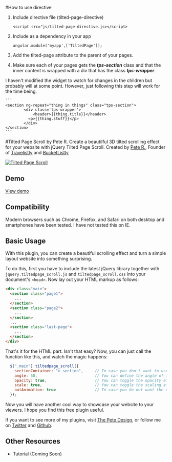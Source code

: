 #How to use directive
1. Include directive file (tilted-page-directive)

    ```
    <script src="js/tilted-page-directive.js></script>
    ```
2. Include as a dependency in your app

    ```
    angular.module('myapp',['TiltedPage']);
    ```
3. Add the tilted-page attribute to the parent of your pages.
4. Make sure each of your pages gets the ***tps-section*** class and that the inner content is wrapped with a div that has the class ***tps-wrapper***. 

  I haven't modified the widget to watch for changes in the children but probably will at some point. However, just following this step will work for the time being.

    ```
    <section ng-repeat="thing in things" class="tps-section">
    		<div class='tps-wrapper'>
    			<header>{{thing.title}}</header>
    		  <p>{{thing.stuff}}</p>
    		</div>
    </section>
    ```

#Tilted Page Scroll by Pete R.
Create a beautilful 3D tilted scrolling effect for your website with jQuery Tilted Page Scroll.
Created by [Pete R.](http://www.thepetedesign.com), Founder of [Travelistly](http://www.Travelistly.com) and [BucketListly](http://www.bucketlistly.com)

[![Tilted Page Scroll](http://www.thepetedesign.com/images/tiltedpage_scroll_image.png "Tilted Page Scroll")](http://www.thepetedesign.com/demos/tiltedpage_scroll_demo.html)

## Demo
[View demo](http://www.thepetedesign.com/demos/tiltedpage_scroll_demo.html)

## Compatibility
Modern browsers such as Chrome, Firefox, and Safari on both desktop and smartphones have been tested. I have not tested this on IE.

## Basic Usage

With this plugin, you can create a beautiful scrolling effect and turn a simple layout website into something surprising. 

To do this, first you have to include the latest jQuery library together with `jquery.tiltedpage_scroll.js` and `tiltedpage_scroll.css` into your document's `<head>`. Now lay out your HTML markup as follows:


````html
<div class="main">
  <section class="page1">
    ...
  </section>
  <section class="page2">
    ...
  </section>
  ...
  <section class="last-page">
    ...
  </section>
</div>
````

That's it for the HTML part. Isn't that easy? Now, you can just call the function like this, and watch the magic happens:

````javascript
  $(".main").tiltedpage_scroll({
    sectionContainer: "> section",     // In case you don't want to use <section> tag, you can define your won CSS selector here
    angle: 50,                         // You can define the angle of the tilted section here. Change this to false if you want to disable the tilted effect. The default value is 50 degrees.
    opacity: true,                     // You can toggle the opacity effect with this option. The default value is true
    scale: true,                       // You can toggle the scaling effect here as well. The default value is true.
    outAnimation: true                 // In case you do not want the out animation, you can toggle this to false. The defaul value is true.
  });
````

Now you will have another cool way to showcase your website to your viewers. I hope you find this free plugin useful.

If you want to see more of my plugins, visit [The Pete Design](http://www.thepetedesign.com/#design), or follow me on [Twitter](http://www.twitter.com/peachananr) and [Github](http://www.github.com/peachananr).

## Other Resources
- Tutorial (Coming Soon)
